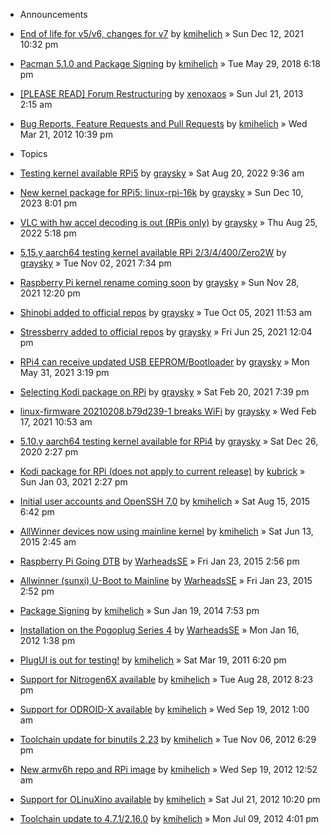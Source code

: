 * Announcements

* [End of life for v5/v6, changes for v7](https://archlinuxarm.org/forum/viewtopic.php?f=3&t=15721)
   by [kmihelich](https://archlinuxarm.org/forum/memberlist.php?mode=viewprofile&u=191) » Sun Dec 12, 2021 10:32 pm
* [Pacman 5.1.0 and Package Signing](https://archlinuxarm.org/forum/viewtopic.php?f=3&t=12797)
   by [kmihelich](https://archlinuxarm.org/forum/memberlist.php?mode=viewprofile&u=191) » Tue May 29, 2018 6:18 pm
* [[PLEASE READ] Forum Restructuring](https://archlinuxarm.org/forum/viewtopic.php?f=3&t=5894)
   by [xenoxaos](https://archlinuxarm.org/forum/memberlist.php?mode=viewprofile&u=590) » Sun Jul 21, 2013 2:15 am
* [Bug Reports, Feature Requests and Pull Requests](https://archlinuxarm.org/forum/viewtopic.php?f=3&t=2675)
   by [kmihelich](https://archlinuxarm.org/forum/memberlist.php?mode=viewprofile&u=191) » Wed Mar 21, 2012 10:39 pm

* Topics

* [Testing kernel available RPi5](https://archlinuxarm.org/forum/viewtopic.php?f=3&t=16144)
   by [graysky](https://archlinuxarm.org/forum/memberlist.php?mode=viewprofile&u=5766) » Sat Aug 20, 2022 9:36 am
* [New kernel package for RPi5: linux-rpi-16k](https://archlinuxarm.org/forum/viewtopic.php?f=3&t=16696)
   by [graysky](https://archlinuxarm.org/forum/memberlist.php?mode=viewprofile&u=5766) » Sun Dec 10, 2023 8:01 pm
* [VLC with hw accel decoding is out (RPis only)](https://archlinuxarm.org/forum/viewtopic.php?f=3&t=16153)
   by [graysky](https://archlinuxarm.org/forum/memberlist.php?mode=viewprofile&u=5766) » Thu Aug 25, 2022 5:18 pm
* [5.15.y aarch64 testing kernel available RPi 2/3/4/400/Zero2W](https://archlinuxarm.org/forum/viewtopic.php?f=3&t=15634)
   by [graysky](https://archlinuxarm.org/forum/memberlist.php?mode=viewprofile&u=5766) » Tue Nov 02, 2021 7:34 pm
* [Raspberry Pi kernel rename coming soon](https://archlinuxarm.org/forum/viewtopic.php?f=3&t=15691)
   by [graysky](https://archlinuxarm.org/forum/memberlist.php?mode=viewprofile&u=5766) » Sun Nov 28, 2021 12:20 pm
* [Shinobi added to official repos](https://archlinuxarm.org/forum/viewtopic.php?f=3&t=15578)
   by [graysky](https://archlinuxarm.org/forum/memberlist.php?mode=viewprofile&u=5766) » Tue Oct 05, 2021 11:53 am
* [Stressberry added to official repos](https://archlinuxarm.org/forum/viewtopic.php?f=3&t=15400)
   by [graysky](https://archlinuxarm.org/forum/memberlist.php?mode=viewprofile&u=5766) » Fri Jun 25, 2021 12:04 pm
* [RPi4 can receive updated USB EEPROM/Bootloader](https://archlinuxarm.org/forum/viewtopic.php?f=3&t=15366)
   by [graysky](https://archlinuxarm.org/forum/memberlist.php?mode=viewprofile&u=5766) » Mon May 31, 2021 3:19 pm
* [Selecting Kodi package on RPi](https://archlinuxarm.org/forum/viewtopic.php?f=3&t=15154)
   by [graysky](https://archlinuxarm.org/forum/memberlist.php?mode=viewprofile&u=5766) » Sat Feb 20, 2021 7:39 pm
* [linux-firmware 20210208.b79d239-1 breaks WiFi](https://archlinuxarm.org/forum/viewtopic.php?f=3&t=15141)
   by [graysky](https://archlinuxarm.org/forum/memberlist.php?mode=viewprofile&u=5766) » Wed Feb 17, 2021 10:53 am
* [5.10.y aarch64 testing kernel available for RPi4](https://archlinuxarm.org/forum/viewtopic.php?f=3&t=15031)
   by [graysky](https://archlinuxarm.org/forum/memberlist.php?mode=viewprofile&u=5766) » Sat Dec 26, 2020 2:27 pm
* [Kodi package for RPi (does not apply to current release)](https://archlinuxarm.org/forum/viewtopic.php?f=3&t=14939)
   by [kubrick](https://archlinuxarm.org/forum/memberlist.php?mode=viewprofile&u=22382) » Sun Jan 03, 2021 2:27 pm
* [Initial user accounts and OpenSSH 7.0](https://archlinuxarm.org/forum/viewtopic.php?f=3&t=9163)
   by [kmihelich](https://archlinuxarm.org/forum/memberlist.php?mode=viewprofile&u=191) » Sat Aug 15, 2015 6:42 pm
* [AllWinner devices now using mainline kernel](https://archlinuxarm.org/forum/viewtopic.php?f=3&t=8945)
   by [kmihelich](https://archlinuxarm.org/forum/memberlist.php?mode=viewprofile&u=191) » Sat Jun 13, 2015 2:45 am
* [Raspberry Pi Going DTB](https://archlinuxarm.org/forum/viewtopic.php?f=3&t=8306)
   by [WarheadsSE](https://archlinuxarm.org/forum/memberlist.php?mode=viewprofile&u=383) » Fri Jan 23, 2015 2:56 pm
* [Allwinner (sunxi) U-Boot to Mainline](https://archlinuxarm.org/forum/viewtopic.php?f=3&t=8305)
   by [WarheadsSE](https://archlinuxarm.org/forum/memberlist.php?mode=viewprofile&u=383) » Fri Jan 23, 2015 2:52 pm
* [Package Signing](https://archlinuxarm.org/forum/viewtopic.php?f=3&t=6745)
   by [kmihelich](https://archlinuxarm.org/forum/memberlist.php?mode=viewprofile&u=191) » Sun Jan 19, 2014 7:53 pm
* [Installation on the Pogoplug Series 4](https://archlinuxarm.org/forum/viewtopic.php?f=3&t=2284)
   by [WarheadsSE](https://archlinuxarm.org/forum/memberlist.php?mode=viewprofile&u=383) » Mon Jan 16, 2012 1:38 pm
* [PlugUI is out for testing!](https://archlinuxarm.org/forum/viewtopic.php?f=3&t=911)
   by [kmihelich](https://archlinuxarm.org/forum/memberlist.php?mode=viewprofile&u=191) » Sat Mar 19, 2011 6:20 pm
* [Support for Nitrogen6X available](https://archlinuxarm.org/forum/viewtopic.php?f=3&t=3535)
   by [kmihelich](https://archlinuxarm.org/forum/memberlist.php?mode=viewprofile&u=191) » Tue Aug 28, 2012 8:23 pm
* [Support for ODROID-X available](https://archlinuxarm.org/forum/viewtopic.php?f=3&t=3804)
   by [kmihelich](https://archlinuxarm.org/forum/memberlist.php?mode=viewprofile&u=191) » Wed Sep 19, 2012 1:00 am
* [Toolchain update for binutils 2.23](https://archlinuxarm.org/forum/viewtopic.php?f=3&t=4182)
   by [kmihelich](https://archlinuxarm.org/forum/memberlist.php?mode=viewprofile&u=191) » Tue Nov 06, 2012 6:29 pm
* [New armv6h repo and RPi image](https://archlinuxarm.org/forum/viewtopic.php?f=3&t=3803)
   by [kmihelich](https://archlinuxarm.org/forum/memberlist.php?mode=viewprofile&u=191) » Wed Sep 19, 2012 12:52 am
* [Support for OLinuXino available](https://archlinuxarm.org/forum/viewtopic.php?f=3&t=3270)
   by [kmihelich](https://archlinuxarm.org/forum/memberlist.php?mode=viewprofile&u=191) » Sat Jul 21, 2012 10:20 pm
* [Toolchain update to 4.7.1/2.16.0](https://archlinuxarm.org/forum/viewtopic.php?f=3&t=3203)
   by [kmihelich](https://archlinuxarm.org/forum/memberlist.php?mode=viewprofile&u=191) » Mon Jul 09, 2012 4:01 pm
